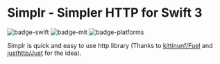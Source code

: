 # Simplr - Simpler HTTP for Swift 3
![badge-swift] ![badge-mit] ![badge-platforms]

Simplr is quick and easy to use http library (Thanks to [kittinunf/Fuel](https://github.com/kittinunf/Fuel) and [justhttp/Just](https://github.com/justhttp/Just) for the idea). 


[badge-platforms]: https://img.shields.io/badge/platforms-macOS%20%7C%20iOS%20%7C%20watchOS%20%7C%20tvOS-lightgrey.svg
[badge-swift]: https://img.shields.io/badge/Swift-3.0-orange.svg
[badge-mit]: https://img.shields.io/github/license/richerarc/Simplr.svg
